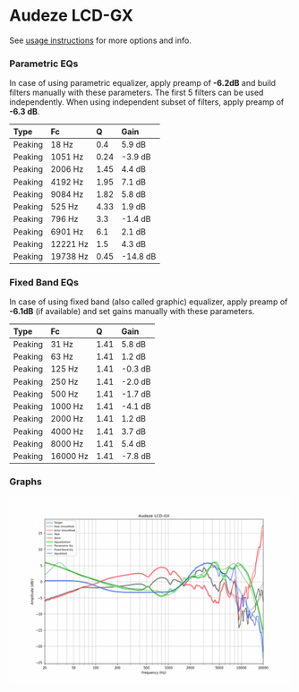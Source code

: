 # Audeze LCD-GX
See [usage instructions](https://github.com/jaakkopasanen/AutoEq#usage) for more options and info.

### Parametric EQs
In case of using parametric equalizer, apply preamp of **-6.2dB** and build filters manually
with these parameters. The first 5 filters can be used independently.
When using independent subset of filters, apply preamp of **-6.3 dB**.

| Type    | Fc       |    Q | Gain     |
|:--------|:---------|:-----|:---------|
| Peaking | 18 Hz    | 0.4  | 5.9 dB   |
| Peaking | 1051 Hz  | 0.24 | -3.9 dB  |
| Peaking | 2006 Hz  | 1.45 | 4.4 dB   |
| Peaking | 4192 Hz  | 1.95 | 7.1 dB   |
| Peaking | 9084 Hz  | 1.82 | 5.8 dB   |
| Peaking | 525 Hz   | 4.33 | 1.9 dB   |
| Peaking | 796 Hz   | 3.3  | -1.4 dB  |
| Peaking | 6901 Hz  | 6.1  | 2.1 dB   |
| Peaking | 12221 Hz | 1.5  | 4.3 dB   |
| Peaking | 19738 Hz | 0.45 | -14.8 dB |

### Fixed Band EQs
In case of using fixed band (also called graphic) equalizer, apply preamp of **-6.1dB**
(if available) and set gains manually with these parameters.

| Type    | Fc       |    Q | Gain    |
|:--------|:---------|:-----|:--------|
| Peaking | 31 Hz    | 1.41 | 5.8 dB  |
| Peaking | 63 Hz    | 1.41 | 1.2 dB  |
| Peaking | 125 Hz   | 1.41 | -0.3 dB |
| Peaking | 250 Hz   | 1.41 | -2.0 dB |
| Peaking | 500 Hz   | 1.41 | -1.7 dB |
| Peaking | 1000 Hz  | 1.41 | -4.1 dB |
| Peaking | 2000 Hz  | 1.41 | 1.2 dB  |
| Peaking | 4000 Hz  | 1.41 | 3.7 dB  |
| Peaking | 8000 Hz  | 1.41 | 5.4 dB  |
| Peaking | 16000 Hz | 1.41 | -7.8 dB |

### Graphs
![](./Audeze%20LCD-GX.png)